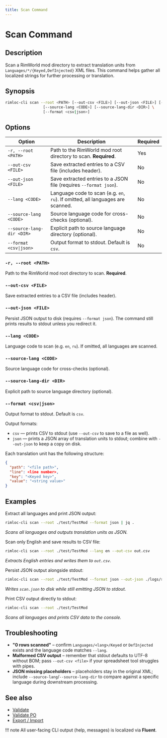 ```yaml
---
title: Scan Command
---
```


# Scan Command

## Description

Scan a RimWorld mod directory to extract translation units from `Languages/*/{Keyed,DefInjected}` XML files. This command helps gather all localized strings for further processing or translation.

## Synopsis

```bash
rimloc-cli scan --root <PATH> [--out-csv <FILE>] [--out-json <FILE>] [--lang <CODE>] \
                 [--source-lang <CODE>] [--source-lang-dir <DIR>] \
                 [--format <csv|json>]
```

## Options

| Option               | Description                                         | Required |
|----------------------|-----------------------------------------------------|----------|
| `-r, --root <PATH>`  | Path to the RimWorld mod root directory to scan. **Required**. | Yes      |
| `--out-csv <FILE>`   | Save extracted entries to a CSV file (includes header). | No       |
| `--out-json <FILE>`  | Save extracted entries to a JSON file (requires `--format json`). | No       |
| `--lang <CODE>`      | Language code to scan (e.g. `en`, `ru`). If omitted, all languages are scanned. | No       |
| `--source-lang <CODE>` | Source language code for cross-checks (optional). | No       |
| `--source-lang-dir <DIR>` | Explicit path to source language directory (optional). | No       |
| `--format <csv\|json>` | Output format to stdout. Default is `csv`. | No       |

### `-r, --root <PATH>`
Path to the RimWorld mod root directory to scan. **Required**.

### `--out-csv <FILE>`
Save extracted entries to a CSV file (includes header).

### `--out-json <FILE>`
Persist JSON output to disk (requires `--format json`). The command still prints results to stdout unless you redirect it.

### `--lang <CODE>`
Language code to scan (e.g. `en`, `ru`). If omitted, all languages are scanned.

### `--source-lang <CODE>`
Source language code for cross-checks (optional).

### `--source-lang-dir <DIR>`
Explicit path to source language directory (optional).

### `--format <csv|json>`
Output format to stdout. Default is `csv`.

Output formats:

- `csv` — prints CSV to stdout (use `--out-csv` to save to a file as well).  
- `json` — prints a JSON array of translation units to stdout; combine with `--out-json` to keep a copy on disk.

Each translation unit has the following structure:
```json
{
  "path": "<file path>",
  "line": <line number>,
  "key": "<Keyed key>",
  "value": "<string value>"
}
```

## Examples

Extract all languages and print JSON output:
```bash
rimloc-cli scan --root ./test/TestMod --format json | jq .
```
*Scans all languages and outputs translation units as JSON.*

Scan only English and save results to CSV file:
```bash
rimloc-cli scan --root ./test/TestMod --lang en --out-csv out.csv
```
*Extracts English entries and writes them to `out.csv`.*

Persist JSON output alongside stdout:
```bash
rimloc-cli scan --root ./test/TestMod --format json --out-json ./logs/scan.json
```
*Writes `scan.json` to disk while still emitting JSON to stdout.*

Print CSV output directly to stdout:
```bash
rimloc-cli scan --root ./test/TestMod
```
*Scans all languages and prints CSV data to the console.*

## Troubleshooting

- **"0 rows scanned"** – confirm `Languages/<lang>/Keyed` or `DefInjected` exists and the language code matches `--lang`.
- **Malformed CSV output** – remember that stdout defaults to UTF-8 without BOM; pass `--out-csv <file>` if your spreadsheet tool struggles with pipes.
- **JSON missing placeholders** – placeholders stay in the original XML; include `--source-lang`/`--source-lang-dir` to compare against a specific language during downstream processing.

## See also

- [Validate](validate.md)
- [Validate PO](validate_po.md)
- [Export / Import](export_import.md)

!!! note
    All user-facing CLI output (help, messages) is localized via **Fluent**.
